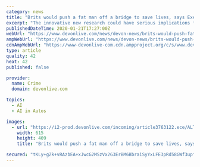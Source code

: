 ```yaml
---
category: news
title: "Brits would push a fat man off a bridge to save lives, says Exeter boffins"
excerpt: "The innovative new research could have serious implications for the development of Artificial Intelligence, such as driverless cars, and the future of ethical programming. Most people in the UK would push a fat man off a bridge to stop a train killing a group of people on the track, a study by boffins at Exeter University has found. Researchers ..."
publishedDateTime: 2020-01-21T17:27:00Z
webUrl: "https://www.devonlive.com/news/devon-news/brits-would-push-fat-man-3763073"
ampWebUrl: "https://www.devonlive.com/news/devon-news/brits-would-push-fat-man-3763073.amp"
cdnAmpWebUrl: "https://www-devonlive-com.cdn.ampproject.org/c/s/www.devonlive.com/news/devon-news/brits-would-push-fat-man-3763073.amp"
type: article
quality: 42
heat: 42
published: false

provider:
  name: Crime
  domain: devonlive.com

topics:
  - AI
  - AI in Autos

images:
  - url: "https://i2-prod.devonlive.com/incoming/article3763122.ece/ALTERNATES/s615/2_trolley-2PNG.png"
    width: 615
    height: 409
    title: "Brits would push a fat man off a bridge to save lives, says Exeter boffins"

secured: "tKLy+gZk+vRAzbEA+xJwcG2MSzVx2G3ErBM6BbraiSyYxLFE3pRd58GWf3upfso0UcfJn0IW/rpFO0ar0Df2jIkADUGehKmvoJCPTfi7kMpVgr0TK0VM+xSlSWQrRoMGvAN1X9mWce1e8JXU/t8ZhouuIBzxADbnFhLusttw1XOadixMP2mNX7I80gwiwQqod/CVs7wi/CN/2Qo/cuMp2QPcr+E5cMODoyZP2JJjs3+xHvZ+pz1g0P42tVmkwWcCpl8jbwtpdEhYPujdhlT9w4zFBklJjdl6r8li52KPgVCy+oM4RoLxa0YrYpyaLFOfCAc1wcZOQIc7LW1nYIZr2wtd0TnQ9K8mH8Gx1RzD/PiVJR0RNUO3nzIq7Xf4Ht0y/074wA0MM99YhYxIJvelz0fM6zNGZRV7Ee0KjbnJ4sfJcr9Pep1Iv2QMJYGWzGpjaUxEwVJErsr4rbwTlaV3gg==;ask7YdmCSRqqe2ww6rlTLg=="
---
```



